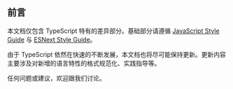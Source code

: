 
## 前言

本文档仅包含 TypeScript 特有的差异部分。基础部分请遵循 [JavaScript Style Guide](javascript.md) 与 [ESNext Style Guide](esnext.md)。

由于 TypeScript 依然在快速的不断发展，本文档也将尽可能保持更新。更新内容主要涉及对新增的语言特性的格式规范化、实践指导等。

任何问题或建议，欢迎跟我们讨论。
